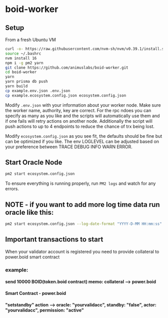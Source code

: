 # boid-worker

## Setup
From a fresh Ubuntu VM

```sh
curl -o- https://raw.githubusercontent.com/nvm-sh/nvm/v0.39.1/install.sh | bash
source ~/.bashrc
nvm install 16
npm i -g pm2 yarn
git clone https://github.com/animuslabs/boid-worker.git
cd boid-worker
yarn
yarn prisma db push
yarn build
cp example.env.json .env.json
cp example.ecosystem.config.json ecosystem.config.json 
```
Modify `.env.json` with your information about your worker node. Make sure the worker name, authority, key are correct. For the rpc ndoes you can specify as many as you like and the scripts will automatically use them and if one fails will retry actions on another node. Additionally the script will push actions to up to 4 endpoints to reduce the chance of trx being lost.

Modify `ecosystem.config.json` as you see fit, the defaults should be fine but can be optimized if you like. The env LOGLEVEL can be adjusted based on your preference between TRACE DEBUG INFO WARN ERROR.

## Start Oracle Node
```sh
pm2 start ecosystem.config.json
```
To ensure everything is running properly, run `PM2 logs` and watch for any errors.

## NOTE - if you want to add more log time data run oracle like this:
```sh
pm2 start ecosystem.config.json --log-date-format "YYYY-D-MM HH:mm:ss"
```

## Important transactions to start
When your validator account is registered you need to provide collateral to power.boid smart contract
### example:
#### send 10000 BOID(token.boid contract) memo: collateral --> power.boid

####  Smart Contract - power.boid
#### "setstandby" action --> oracle: "yourvalidacc", standby: "false", actor: "yourvalidacc", permission: "active"

